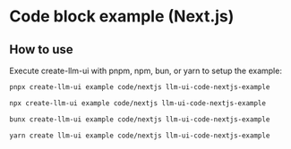 # Code block example (Next.js)

## How to use

Execute create-llm-ui with pnpm, npm, bun, or yarn to setup the example:

```bash
pnpx create-llm-ui example code/nextjs llm-ui-code-nextjs-example
```

```bash
npx create-llm-ui example code/nextjs llm-ui-code-nextjs-example
```

```bash
bunx create-llm-ui example code/nextjs llm-ui-code-nextjs-example
```

```bash
yarn create llm-ui example code/nextjs llm-ui-code-nextjs-example
```
